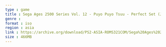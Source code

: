```yaml
---
type : game
title : Sega Ages 2500 Series Vol. 12 - Puyo Puyo Tsuu - Perfect Set (Japan)
genre : 
format : iso
region : asia
link : https://archive.org/download/PS2-ASIA-ROMS321COM/Sega%20Ages%202500%20Series%20Vol.%2012%20-%20Puyo%20Puyo%20Tsuu%20-%20Perfect%20Set%20%28Japan%29.7z
size : 466MB
---
```

